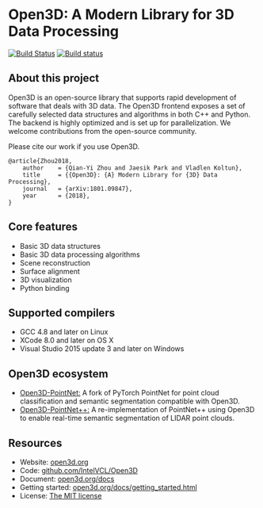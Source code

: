 # Open3D: A Modern Library for 3D Data Processing

[![Build Status](https://travis-ci.org/IntelVCL/Open3D.svg?branch=master)](https://travis-ci.org/IntelVCL/Open3D)
[![Build status](https://ci.appveyor.com/api/projects/status/sau3yewsyxaxpkqe?svg=true)](https://ci.appveyor.com/project/syncle/open3d)

## About this project

Open3D is an open-source library that supports rapid development of software that deals with 3D data. The Open3D frontend exposes a set of carefully selected data structures and algorithms in both C++ and Python. The backend is highly optimized and is set up for parallelization. We welcome contributions from the open-source community.

Please cite our work if you use Open3D.
```
@article{Zhou2018,
	author    = {Qian-Yi Zhou and Jaesik Park and Vladlen Koltun},
	title     = {{Open3D}: {A} Modern Library for {3D} Data Processing},
	journal   = {arXiv:1801.09847},
	year      = {2018},
}
```

## Core features

* Basic 3D data structures
* Basic 3D data processing algorithms
* Scene reconstruction
* Surface alignment
* 3D visualization
* Python binding

## Supported compilers

* GCC 4.8 and later on Linux
* XCode 8.0 and later on OS X
* Visual Studio 2015 update 3 and later on Windows

## Open3D ecosystem

* [Open3D-PointNet:](https://github.com/IntelVCL/Open3D-PointNet) A fork of PyTorch PointNet for point cloud classification and semantic segmentation compatible with Open3D.
* [Open3D-PointNet++:](https://github.com/IntelVCL/Open3D-PointNet2-Semantic3D) A re-implementation of PointNet++ using Open3D to enable real-time semantic segmentation of LIDAR point clouds.


## Resources

* Website: [open3d.org](http://www.open3d.org)
* Code: [github.com/IntelVCL/Open3D](https://github.com/IntelVCL/Open3D)
* Document: [open3d.org/docs](http://www.open3d.org/docs)
* Getting started: [open3d.org/docs/getting_started.html](http://open3d.org/docs/getting_started.html)
* License: [The MIT license](https://opensource.org/licenses/MIT)
